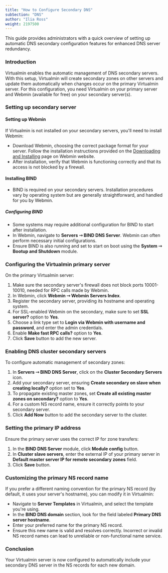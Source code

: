 ```yaml
---
title: "How to Configure Secondary DNS"
subSection: "DNS"
author: "Ilia Ross"
weight: 2197500
---
```


This guide provides administrators with a quick overview of setting up automatic DNS secondary configuration features for enhanced DNS server redundancy.

### Introduction

Virtualmin enables the automatic management of DNS secondary servers. With this setup, Virtualmin will create secondary zones on other servers and update them automatically when changes occur on the primary Virtualmin server. For this configuration, you need Virtualmin on your primary server and Webmin (available for free) on your secondary server(s).

### Setting up secondary server
#### Setting up Webmin

If Virtualmin is not installed on your secondary servers, you'll need to install Webmin:

- Download Webmin, choosing the correct package format for your server. Follow the installation instructions provided on the [Downloading and Installing](https://www.webmin.com/download) page on Webmin website.
- After installation, verify that Webmin is functioning correctly and that its access is not blocked by a firewall.

#### Installing BIND

- BIND is required on your secondary servers. Installation procedures vary by operating system but are generally straightforward, and handled for you by Webmin.

##### Configuring BIND

- Some systems may require additional configuration for BIND to start after installation.
- In Webmin, navigate to **Servers ⇾ BIND DNS Server**. Webmin can often perform necessary initial configurations.
- Ensure BIND is also running and set to start on boot using the **System ⇾ Bootup and Shutdown** module.

### Configuring the Virtualmin primary server

On the primary Virtualmin server:

1. Make sure the secondary server's firewall does not block ports 10001-10010, needed for RPC calls made by Webmin.
2. In Webmin, click **Webmin ⇾ Webmin Servers Index**.
3. Register the secondary server, providing its hostname and operating system.
4. For SSL-enabled Webmin on the secondary, make sure to set **SSL server?** option to **Yes**.
5. Choose a link type set to **Login via Webmin with username and password**, and enter the admin credentials.
6. Enable **Make fast RPC calls?** option to **Yes**.
7. Click **Save** button to add the new server.

### Enabling DNS cluster secondary servers

To configure automatic management of secondary zones:

1. In **Servers ⇾ BIND DNS Server**, click on the **Cluster Secondary Servers** icon.
2. Add your secondary server, ensuring **Create secondary on slave when creating locally?** option set to **Yes**.
3. To propagate existing master zones, set **Create all existing master zones on secondary?** option to **Yes**.
4. For a custom NS record name, ensure it correctly points to your secondary server.
5. Click **Add Now** button to add the secondary server to the cluster.

### Setting the primary IP address

Ensure the primary server uses the correct IP for zone transfers:

1. In the **BIND DNS Server** module, click **Module config** button.
2. In **Cluster slave servers**, enter the external IP of your primary server in **Default master server IP for remote secondary zones** field.
3. Click **Save** button.

### **Customizing the primary NS record name**

If you prefer a different naming convention for the primary NS record (by default, it uses your server's hostname), you can modify it in Virtualmin:

- Navigate to **Server Templates** in Virtualmin, and select the template you're using.
- In the **BIND DNS domain** section, look for the field labeled **Primary DNS server hostname**.
- Enter your preferred name for the primary NS record.
- Ensure this new name is valid and resolves correctly. Incorrect or invalid NS record names can lead to unreliable or non-functional name service.

### Conclusion

Your Virtualmin server is now configured to automatically include your secondary DNS server in the NS records for each new domain.
